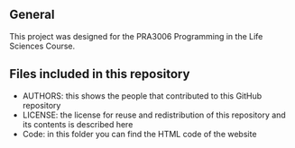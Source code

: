 ## General
This project was designed for the PRA3006 Programming in the Life Sciences Course.

## Files included in this repository
- AUTHORS: this shows the people that contributed to this GitHub repository
- LICENSE: the license for reuse and redistribution of this repository and its contents is described here
- Code: in this folder you can find the HTML code of the website
